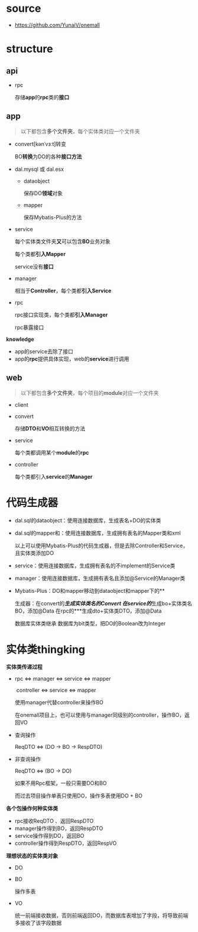 # source

- https://github.com/YunaiV/onemall

# structure

## api

- rpc

  存储**app**的**rpc**类的**接口**

## app

> 以下都包含**多个文件夹**，每个实体类对应一个文件夹

- convert[kənˈvɜːt]转变

  BO**转换**为DO的各种**接口方法**

- dal.mysql 或 dal.esx

  - dataobject

    保存DO**领域**对象

  - mapper

    保存Mybatis-Plus的方法

- service

  每个实体类文件夹**又**可以包含**BO**业务对象

  每个类都**引入Mapper**

  service没有**接口**

- manager

  相当于**Controller**，每个类都**引入Service**

- rpc

  rpc接口实现类，每个类都**引入Manager**

  rpc暴露接口

**knowledge**

- app的service去除了接口
- app的**rpc**提供具体实现，web的**service**进行调用

## web

> 以下都包含**多个文件夹**，每个项目的**module**对应一个文件夹

- client

- convert

  存储**DTO**和**VO**相互转换的方法

- service

  每个类都调用某个**module**的**rpc**

- controller

  每个类都引入**service**的**Manager**







# 代码生成器

- dal.sql的dataobject：使用连接数据库，生成表名+DO的实体类

- dal.sql的mapper和：使用连接数据库，生成拥有表名的Mapper类和xml

  以上可以使用Mybatis-Plus的代码生成器，但是去除Controller和Service，且实体类添加DO

- service：使用连接数据库，生成拥有表名的不implement的Service类

- manager：使用连接数据库，生成拥有表名且添加@Service的Manager类



- Mybatis-Plus：DO和mapper移动到dataobject和mapper下的**

  生成器：在convert的***生成实体类名的Convert
  在service的***生成bo+实体类名BO，添加@Data
  在rpc的***生成dto+实体类DTO，添加@Data

  数据库实体类继承
  数据库为bit类型，把DO的Boolean改为Integer



# 实体类thingking

**实体类传递过程**

- rpc <=> manager <=> service <=> mapper

  ​             controller <=> service <=> mapper

  使用manager代替controller来操作BO

  在onemall项目上，也可以使用与manager同级别的controller，操作BO，返回VO

- 查询操作

  ReqDTO <=> (DO -> BO -> RespDTO)

- 非查询操作

  ReqDTO <=> (BO -> DO) 

  如果不用Rpc框架，一般只需要DO和BO

  而过去项目操作单表只使用DO，操作多表使用DO + BO

**各个包操作何种实体类**

- rpc接收ReqDTO 、返回RespDTO
- manager操作得到BO，返回RespDTO
- service操作得到DO，返回BO
- controller操作得到RespDTO，返回RespVO

**理想状态的实体类对象**

- DO

- BO

  操作多表

- VO

  统一前端接收数据，否则前端返回DO，而数据库表增加了字段，将导致前端多接收了该字段数据
